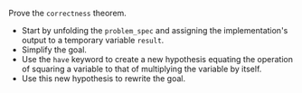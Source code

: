 Prove the `correctness` theorem.
  - Start by unfolding the `problem_spec` and assigning the implementation's output to a temporary variable `result`.
  - Simplify the goal.
  - Use the `have` keyword to create a new hypothesis equating the operation of squaring a variable to that of multiplying the variable by itself.
  - Use this new hypothesis to rewrite the goal.

